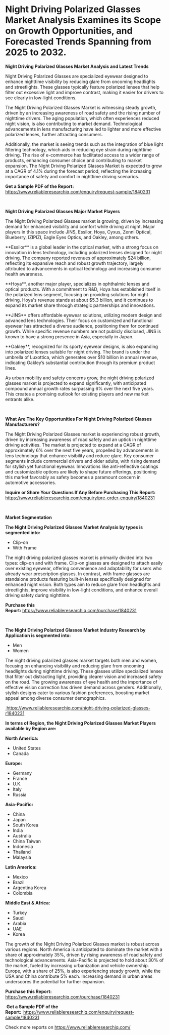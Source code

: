 <p><h1>Night Driving Polarized Glasses Market Analysis Examines its Scope on Growth Opportunities, and Forecasted Trends Spanning from 2025 to 2032.</h1></p><p><strong>Night Driving Polarized Glasses Market Analysis and Latest Trends</strong></p>
<p><p>Night Driving Polarized Glasses are specialized eyewear designed to enhance nighttime visibility by reducing glare from oncoming headlights and streetlights. These glasses typically feature polarized lenses that help filter out excessive light and improve contrast, making it easier for drivers to see clearly in low-light conditions.</p><p>The Night Driving Polarized Glasses Market is witnessing steady growth, driven by an increasing awareness of road safety and the rising number of nighttime drivers. The aging population, which often experiences reduced night vision, is also contributing to market demand. Technological advancements in lens manufacturing have led to lighter and more effective polarized lenses, further attracting consumers.</p><p>Additionally, the market is seeing trends such as the integration of blue light filtering technology, which aids in reducing eye strain during nighttime driving. The rise of e-commerce has facilitated access to a wider range of products, enhancing consumer choice and contributing to market expansion. The Night Driving Polarized Glasses Market is expected to grow at a CAGR of 4.1% during the forecast period, reflecting the increasing importance of safety and comfort in nighttime driving scenarios.</p></p>
<p><strong>Get a Sample PDF of the Report:&nbsp;</strong> <a href="https://www.reliableresearchiq.com/enquiry/request-sample/1840231?utm_campaign=2886&utm_medium=2&utm_source=Github&utm_content=ia&utm_term=05042025&utm_id=night-driving-polarized-glasses">https://www.reliableresearchiq.com/enquiry/request-sample/1840231</a></p>
<p>&nbsp;</p>
<p><strong>Night Driving Polarized Glasses Major Market Players</strong></p>
<p><p>The Night Driving Polarized Glasses market is growing, driven by increasing demand for enhanced visibility and comfort while driving at night. Major players in this space include JINS, Essilor, Hoya, Cyxus, Zenni Optical, Blueberry, IZIPIZI, Eagle Eyes Optics, and Oakley, among others.</p><p>**Essilor** is a global leader in the optical market, with a strong focus on innovation in lens technology, including polarized lenses designed for night driving. The company reported revenues of approximately $24 billion, reflecting its expansive reach and robust growth trajectory, largely attributed to advancements in optical technology and increasing consumer health awareness.</p><p>**Hoya**, another major player, specializes in ophthalmic lenses and optical products. With a commitment to R&D, Hoya has established itself in the polarized lens segment, focusing on providing solutions for night driving. Hoya's revenue stands at about $5.3 billion, and it continues to expand its market share through strategic partnerships and innovations.</p><p>**JINS** offers affordable eyewear solutions, utilizing modern design and advanced lens technologies. Their focus on customized and functional eyewear has attracted a diverse audience, positioning them for continued growth. While specific revenue numbers are not publicly disclosed, JINS is known to have a strong presence in Asia, especially in Japan.</p><p>**Oakley**, recognized for its sporty eyewear designs, is also expanding into polarized lenses suitable for night driving. The brand is under the umbrella of Luxottica, which generates over $10 billion in annual revenue, indicating Oakley’s substantial contribution through its premium product lines.</p><p>As urban mobility and safety concerns grow, the night driving polarized glasses market is projected to expand significantly, with anticipated compound annual growth rates surpassing 6% over the next five years. This creates a promising outlook for existing players and new market entrants alike.</p></p>
<p>&nbsp;</p>
<p><strong>What Are The Key Opportunities For Night Driving Polarized Glasses Manufacturers?</strong></p>
<p><p>The Night Driving Polarized Glasses market is experiencing robust growth, driven by increasing awareness of road safety and an uptick in nighttime driving activities. The market is projected to expand at a CAGR of approximately 6% over the next five years, propelled by advancements in lens technology that enhance visibility and reduce glare. Key consumer segments include commercial drivers and older adults, with rising demand for stylish yet functional eyewear. Innovations like anti-reflective coatings and customizable options are likely to shape future offerings, positioning this market favorably as safety becomes a paramount concern in automotive accessories.</p></p>
<p><strong>Inquire or Share Your Questions If Any Before Purchasing This Report:</strong> <a href="https://www.reliableresearchiq.com/enquiry/pre-order-enquiry/1840231?utm_campaign=2886&utm_medium=2&utm_source=Github&utm_content=ia&utm_term=05042025&utm_id=night-driving-polarized-glasses">https://www.reliableresearchiq.com/enquiry/pre-order-enquiry/1840231</a></p>
<p>&nbsp;</p>
<p><strong>Market Segmentation</strong></p>
<p><strong>The Night Driving Polarized Glasses Market Analysis by types is segmented into:</strong></p>
<p><ul><li>Clip-on</li><li>With Frame</li></ul></p>
<p><p>The night driving polarized glasses market is primarily divided into two types: clip-on and with frame. Clip-on glasses are designed to attach easily over existing eyewear, offering convenience and adaptability for users who already wear prescription glasses. In contrast, with frame glasses are standalone products featuring built-in lenses specifically designed for enhanced night vision. Both types aim to reduce glare from headlights and streetlights, improve visibility in low-light conditions, and enhance overall driving safety during nighttime.</p></p>
<p><strong>Purchase this Report:&nbsp;</strong><a href="https://www.reliableresearchiq.com/purchase/1840231?utm_campaign=2886&utm_medium=2&utm_source=Github&utm_content=ia&utm_term=05042025&utm_id=night-driving-polarized-glasses">https://www.reliableresearchiq.com/purchase/1840231</a></p>
<p>&nbsp;</p>
<p><strong>The Night Driving Polarized Glasses Market Industry Research by Application is segmented into:</strong></p>
<p><ul><li>Men</li><li>Women</li></ul></p>
<p><p>The night driving polarized glasses market targets both men and women, focusing on enhancing visibility and reducing glare from oncoming headlights during nighttime driving. These glasses utilize specialized lenses that filter out distracting light, providing clearer vision and increased safety on the road. The growing awareness of eye health and the importance of effective vision correction has driven demand across genders. Additionally, stylish designs cater to various fashion preferences, boosting market appeal among diverse consumer demographics.</p></p>
<p><a href="https://www.reliableresearchiq.com/night-driving-polarized-glasses-r1840231?utm_campaign=2886&utm_medium=2&utm_source=Github&utm_content=ia&utm_term=05042025&utm_id=night-driving-polarized-glasses">&nbsp;https://www.reliableresearchiq.com/night-driving-polarized-glasses-r1840231</a></p>
<p><strong>In terms of Region, the Night Driving Polarized Glasses Market Players available by Region are:</strong></p>
<p>
    <p> <strong> North America: </strong>
        <ul>
            <li>United States</li>
            <li>Canada</li>
        </ul>
        </p> 
    <p> <strong> Europe: </strong>
        <ul>
            <li>Germany</li>
            <li>France</li>
            <li>U.K.</li>
            <li>Italy</li>
            <li>Russia</li>
        </ul>
        </p> 
    <p> <strong> Asia-Pacific: </strong>
        <ul>
            <li>China</li>
            <li>Japan</li>
            <li>South Korea</li>
            <li>India</li>
            <li>Australia</li>
            <li>China Taiwan</li>
            <li>Indonesia</li>
            <li>Thailand</li>
            <li>Malaysia</li>
        </ul>
        </p> 
    <p> <strong> Latin America: </strong>
        <ul>
            <li>Mexico</li>
            <li>Brazil</li>
            <li>Argentina Korea</li>
            <li>Colombia</li>
        </ul>
        </p> 
    <p> <strong> Middle East & Africa: </strong>
        <ul>
            <li>Turkey</li>
            <li>Saudi</li>
            <li>Arabia</li>
            <li>UAE</li>
            <li>Korea</li>
        </ul>
    </p>
    </p>
<p><p>The growth of the Night Driving Polarized Glasses market is robust across various regions. North America is anticipated to dominate the market with a share of approximately 35%, driven by rising awareness of road safety and technological advancements. Asia-Pacific is projected to hold about 30% of the market, fueled by increasing urbanization and vehicle ownership. Europe, with a share of 25%, is also experiencing steady growth, while the USA and China contribute 5% each. Increasing demand in urban areas underscores the potential for further expansion.</p></p>
<p><strong>Purchase this Report: </strong><a href="https://www.reliableresearchiq.com/purchase/1840231?utm_campaign=2886&utm_medium=2&utm_source=Github&utm_content=ia&utm_term=05042025&utm_id=night-driving-polarized-glasses">https://www.reliableresearchiq.com/purchase/1840231</a></p>
<p>&nbsp;<strong>Get a Sample PDF of the Report:&nbsp;&nbsp;</strong><a href="https://www.reliableresearchiq.com/enquiry/request-sample/1840231?utm_campaign=2886&utm_medium=2&utm_source=Github&utm_content=ia&utm_term=05042025&utm_id=night-driving-polarized-glasses">https://www.reliableresearchiq.com/enquiry/request-sample/1840231</a></p>
<p><strong></strong></p>
<p>Check more reports on <a href="https://www.reliableresearchiq.com/?utm_campaign=2886&utm_medium=2&utm_source=Github&utm_content=ia&utm_term=05042025&utm_id=night-driving-polarized-glasses">https://www.reliableresearchiq.com/</a></p>